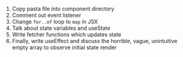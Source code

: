 1. Copy pasta file into component directory
2. Comment out event listener
3. Change `for..of` loop to `map` in JSX
4. Talk about state variables and useState
5. Write fetcher functions which updates state
6. Finally, write useEffect and discuss the horrible, vague, unintuitive empty array to observe initial state render

